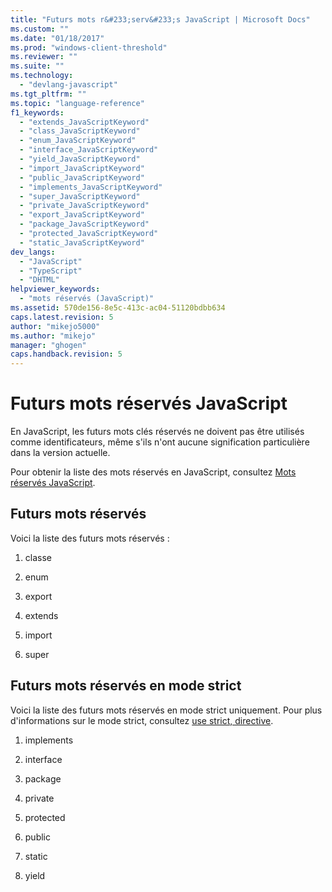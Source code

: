 ```yaml
---
title: "Futurs mots r&#233;serv&#233;s JavaScript | Microsoft Docs"
ms.custom: ""
ms.date: "01/18/2017"
ms.prod: "windows-client-threshold"
ms.reviewer: ""
ms.suite: ""
ms.technology: 
  - "devlang-javascript"
ms.tgt_pltfrm: ""
ms.topic: "language-reference"
f1_keywords: 
  - "extends_JavaScriptKeyword"
  - "class_JavaScriptKeyword"
  - "enum_JavaScriptKeyword"
  - "interface_JavaScriptKeyword"
  - "yield_JavaScriptKeyword"
  - "import_JavaScriptKeyword"
  - "public_JavaScriptKeyword"
  - "implements_JavaScriptKeyword"
  - "super_JavaScriptKeyword"
  - "private_JavaScriptKeyword"
  - "export_JavaScriptKeyword"
  - "package_JavaScriptKeyword"
  - "protected_JavaScriptKeyword"
  - "static_JavaScriptKeyword"
dev_langs: 
  - "JavaScript"
  - "TypeScript"
  - "DHTML"
helpviewer_keywords: 
  - "mots réservés (JavaScript)"
ms.assetid: 570de156-8e5c-413c-ac04-51120bdbb634
caps.latest.revision: 5
author: "mikejo5000"
ms.author: "mikejo"
manager: "ghogen"
caps.handback.revision: 5
---
```

# Futurs mots r&#233;serv&#233;s JavaScript
En JavaScript, les futurs mots clés réservés ne doivent pas être utilisés comme identificateurs, même s'ils n'ont aucune signification particulière dans la version actuelle.  
  
 Pour obtenir la liste des mots réservés en JavaScript, consultez [Mots réservés JavaScript](../../javascript/reference/javascript-reserved-words.md).  
  
## Futurs mots réservés  
 Voici la liste des futurs mots réservés :  
  
1.  classe  
  
2.  enum  
  
3.  export  
  
4.  extends  
  
5.  import  
  
6.  super  
  
## Futurs mots réservés en mode strict  
 Voici la liste des futurs mots réservés en mode strict uniquement.  Pour plus d'informations sur le mode strict, consultez [use strict, directive](../../javascript/reference/use-strict-directive.md).  
  
1.  implements  
  
2.  interface  
  
3.  package  
  
4.  private  
  
5.  protected  
  
6.  public  
  
7.  static  
  
8.  yield